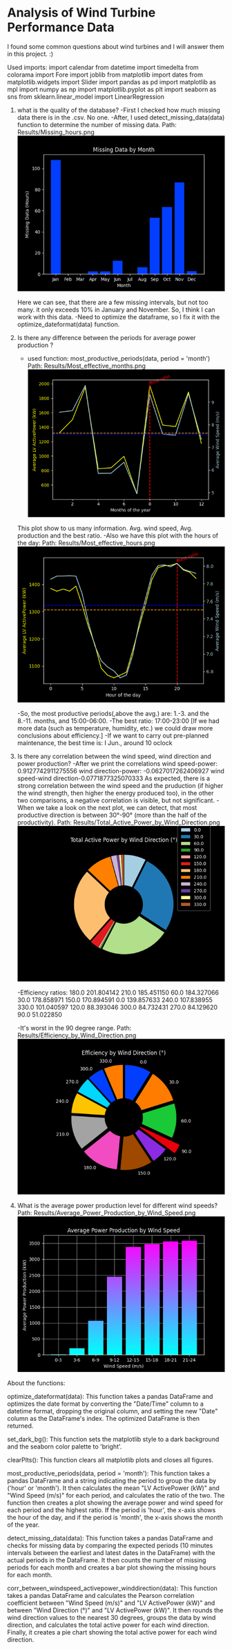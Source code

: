 # Analysis of Wind Turbine Performance Data

I found some common questions about wind turbines and I will answer them in this project. :)

Used imports:
    import calendar
    from datetime import timedelta
    from colorama import Fore
    import joblib
    from matplotlib import dates
    from matplotlib.widgets import Slider
    import pandas as pd
    import matplotlib as mpl
    import numpy as np
    import matplotlib.pyplot as plt
    import seaborn as sns
    from sklearn.linear_model import LinearRegression

1. what is the quality of the database?
    -First I checked how much missing data there is in the .csv. No one.
    -After, I used detect_missing_data(data) function to determine the number of missing data.
        Path: Results/Missing_hours.png
        ![Screenshot](Results/Missing_hours.png)

    Here we can see, that there are a few missing intervals, but not too many. it only exceeds 10% in January and November. So, I think I can work with this data.
    -Need to optimize the dataframe, so I fix it with the optimize_dateformat(data) function.

2. Is there any difference between the periods for average power production ?
    - used function: most_productive_periods(data, period = 'month')
        Path: Results/Most_effective_months.png
        ![Screenshot](Results/Most_effective_months.png)

    This plot show to us many information. Avg. wind speed, Avg. production and the best ratio. 
    -Also we have this plot with the hours of the day:
        Path: Results/Most_effective_hours.png
        ![Screenshot](Results/Most_effective_hours.png)

    -So, the most productive periods(,above the avg.) are: 1.-3. and the 8.-11. months, and 15:00-06:00.
    -The best ratio: 17:00-23:00 [If we had more data (such as temperature, humidity, etc.) we could draw more conclusions about efficiency.]
    -If we want to carry out pre-planned maintenance, the best time is: I Jun., around 10 oclock

3. Is there any correlation between the wind speed, wind direction and power production?
    -After we print the correlations
        wind speed-power: 0.9127742911275556
        wind direction-power: -0.0627017262406927
        wind speed-wind direction-0.0771877325070333
    As expected, there is a strong correlation between the wind speed and the pruduction (if higher the wind strength, then higher the energy produced too), in the other two comparisons, a negative correlation is visible, but not significant.
    -When we take a look on the next plot, we can detect, that most productive direction is between 30°-90° (more than the half of the productivity).
        Path: Results/Total_Active_Power_by_Wind_Direction.png
        ![Screenshot](Results/Total_Active_Power_by_Wind_Direction.png)

    -Efficiency ratios:
180.0                       201.804142
210.0                       185.451150
60.0                        184.327066
30.0                        178.858971
150.0                       170.894591
0.0                         139.857633
240.0                       107.838955
330.0                       101.040597
120.0                        88.393046
300.0                        84.732431
270.0                        84.129620
90.0                         51.022850

    -It's worst in the 90 degree range.
        Path: Results/Efficiency_by_Wind_Direction.png
        ![Screenshot](Results/Efficiency_by_Wind_Direction.png)

4. What is the average power production level for different wind speeds?
        Path: Results/Average_Power_Production_by_Wind_Speed.png
        ![Screenshot](Results/Average_Power_Production_by_Wind_Speed.png)



About the functions:

optimize_dateformat(data): This function takes a pandas DataFrame and optimizes the date format by converting the "Date/Time" column to a datetime format, dropping the original column, and setting the new "Date" column as the DataFrame's index. The optimized DataFrame is then returned.

set_dark_bg(): This function sets the matplotlib style to a dark background and the seaborn color palette to 'bright'.

clearPlts(): This function clears all matplotlib plots and closes all figures.

most_productive_periods(data, period = 'month'): This function takes a pandas DataFrame and a string indicating the period to group the data by ('hour' or 'month'). It then calculates the mean "LV ActivePower (kW)" and "Wind Speed (m/s)" for each period, and calculates the ratio of the two. The function then creates a plot showing the average power and wind speed for each period and the highest ratio. If the period is 'hour', the x-axis shows the hour of the day, and if the period is 'month', the x-axis shows the month of the year.

detect_missing_data(data): This function takes a pandas DataFrame and checks for missing data by comparing the expected periods (10 minutes intervals between the earliest and latest dates in the DataFrame) with the actual periods in the DataFrame. It then counts the number of missing periods for each month and creates a bar plot showing the missing hours for each month.

corr_between_windspeed_activepower_winddirection(data): This function takes a pandas DataFrame and calculates the Pearson correlation coefficient between "Wind Speed (m/s)" and "LV ActivePower (kW)" and between "Wind Direction (°)" and "LV ActivePower (kW)". It then rounds the wind direction values to the nearest 30 degrees, groups the data by wind direction, and calculates the total active power for each wind direction. Finally, it creates a pie chart showing the total active power for each wind direction.